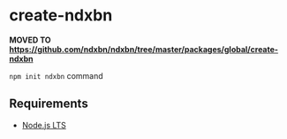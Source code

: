 # create-ndxbn

**MOVED TO https://github.com/ndxbn/ndxbn/tree/master/packages/global/create-ndxbn**

`npm init ndxbn` command

## Requirements

- [Node.js LTS](https://nodejs.org)
